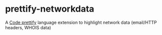 # prettify-networkdata
A [Code prettify](https://github.com/google/code-prettify) language extension to highlight network data (email/HTTP headers, WHOIS data)
